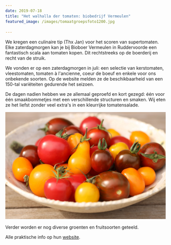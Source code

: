 ```yaml
---
date: 2019-07-18
title: "Het walhalla der tomaten: biobedrijf Vermeulen"
featured_image: /images/tomaatgroepsfoto1200.jpg

---
```

We kregen een culinaire tip (Thx Jan) voor het scoren van supertomaten.
Elke zaterdagmorgen kan je bij Bioboer Vermeulen in Ruddervoorde een fantastisch scala aan   tomaten kopen. Dit rechtstreeks op de boerderij en recht van de struik.

<!--more-->

We vonden er op een zaterdagmorgen in juli: een selectie van kerstomaten, vleestomaten, tomaten à l'ancienne, coeur de boeuf en enkele voor ons onbekende soorten.
Op de website melden ze de beschikbaarheid van een 150-tal variëteiten gedurende het seizoen.


De dagen nadien hebben we ze allemaal geproefd en kort gezegd: één voor één smaakbommetjes met een verschillende structuren en smaken. Wij eten ze het liefst zonder veel extra's in een kleurrijke tomatensalade.

![](/images/kerstomaten21200.jpg)


Verder worden er nog diverse groenten en fruitsoorten geteeld.


Alle praktische info op hun [website](http://www.biobedrijfvermeulen.be).
